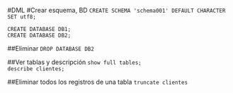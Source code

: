 #DML
#Crear esquema, BD
`CREATE SCHEMA 'schema001' DEFAULT CHARACTER SET utf8;`  

`CREATE DATABASE DB1;`  
`CREATE DATABASE DB2;`

##Eliminar
`DROP DATABASE DB2`

##Ver tablas y descripción
`show full tables;`  
`describe clientes;`

##Eliminar todos los registros de una tabla
`truncate clientes`